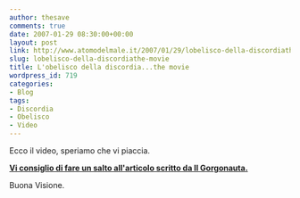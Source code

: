 ```yaml
---
author: thesave
comments: true
date: 2007-01-29 08:30:00+00:00
layout: post
link: http://www.atomodelmale.it/2007/01/29/lobelisco-della-discordiathe-movie/
slug: lobelisco-della-discordiathe-movie
title: L'obelisco della discordia...the movie
wordpress_id: 719
categories:
- Blog
tags:
- Discordia
- Obelisco
- Video
---
```


Ecco il video, speriamo che vi piaccia.



**[Vi consiglio di fare un salto all'articolo scritto da Il Gorgonauta.](http://www.atomodelmale.it/2007/01/27/lobelisco-della-discordialarticolo/)**

Buona Visione.
